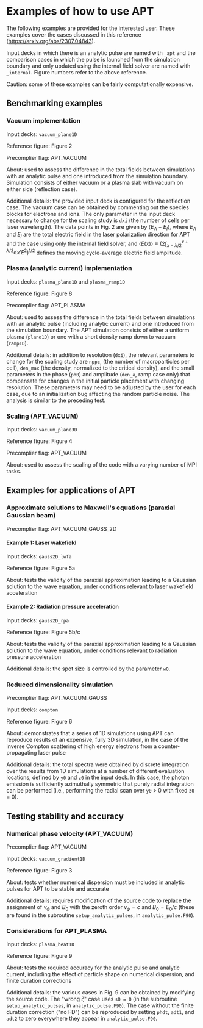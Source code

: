 # Examples of how to use APT

The following examples are provided for the interested user. These examples cover the cases discussed in this reference (https://arxiv.org/abs/2307.04843).

Input decks in which there is an analytic pulse are named with `_apt` and the comparison cases in which the pulse is launched from the simulation boundary and only updated using the internal field solver are named with `_internal`. Figure numbers refer to the above reference. 

Caution: some of these examples can be fairly computationally expensive.

## Benchmarking examples

### Vacuum implementation

Input decks: `vacuum_plane1D`

Reference figure: Figure 2

Precomplier flag: APT_VACUUM

About: used to assess the difference in the total fields between simulations with an analytic pulse and one introduced from the simulation boundary. Simulation consists of either vacuum or a plasma slab with vacuum on either side (reflection case).

Additional details: the provided input deck is configured for the reflection case. The vacuum case can be obtained by commenting out the species blocks for electrons and ions. The only parameter in the input deck necessary to change for the scaling study is `dxi` (the number of cells per laser wavelength). The data points in Fig. 2 are given by $\langle E_A-E_I \rangle$, where $E_A$ and $E_I$ are the total electric field in the laser polarization direction for APT and the case using only the internal field solver, and $\langle E (x) \rangle \equiv (2 \int_{x-\lambda/2}^{x+\lambda/2} \mathrm{d}x' E^2)^{1/2}$ defines the moving cycle-average electric field amplitude. 

### Plasma (analytic current) implementation

Input decks: `plasma_plane1D` and `plasma_ramp1D`

Reference figure: Figure 8

Precomplier flag: APT_PLASMA

About: used to assess the difference in the total fields between simulations with an analytic pulse (including analytic current) and one introduced from the simulation boundary. The APT simulation consists of either a uniform plasma (`plane1D`) or one with a short density ramp down to vacuum (`ramp1D`).

Additional details: in addition to resolution (`dxi`), the relevant parameters to change for the scaling study are `nppc`, (the number of macroparticles per cell), `den_max` (the density, normalized to the critical density), and the small parameters in the phase (`ph0`) and amplitude (`den_a`, ramp case only) that compensate for changes in the initial particle placement with changing resolution. These parameters may need to be adjusted by the user for each case, due to an initialization bug affecting the random particle noise. The analysis is similar to the preceding test.

### Scaling (APT_VACUUM)

Input decks: `vacuum_plane3D`

Reference figure: Figure 4

Precomplier flag: APT_VACUUM

About: used to assess the scaling of the code with a varying number of MPI tasks.

## Examples for applications of APT

### Approximate solutions to Maxwell's equations (paraxial Gaussian beam)

Precomplier flag: APT_VACUUM_GAUSS_2D

#### Example 1: Laser wakefield

Input decks: `gauss2D_lwfa`

Reference figure: Figure 5a

About: tests the validity of the paraxial approximation leading to a Gaussian solution to the wave equation, under conditions relevant to laser wakefield acceleration

#### Example 2: Radiation pressure acceleration

Input decks: `gauss2D_rpa`

Reference figure: Figure 5b/c

About: tests the validity of the paraxial approximation leading to a Gaussian solution to the wave equation, under conditions relevant to radiation pressure acceleration

Additional details: the spot size is controlled by the parameter `w0`.

### Reduced dimensionality simulation

Precomplier flag: APT_VACUUM_GAUSS

Input decks: `compton`

Reference figure: Figure 6

About: demonstrates that a series of 1D simulations using APT can reproduce results of an expensive, fully 3D simulation, in the case of the inverse Compton scattering of high energy electrons from a counter-propagating laser pulse

Additional details: the total spectra were obtained by discrete integration over the results from 1D simulations at a number of different evaluation locations, defined by `y0` and `z0` in the input deck. In this case, the photon emission is sufficiently azimuthally symmetric that purely radial integration can be performed (i.e., performing the radial scan over `y0` > 0 with fixed `z0` = 0).

## Testing stability and accuracy

### Numerical phase velocity (APT_VACUUM)

Precomplier flag: APT_VACUUM

Input decks: `vacuum_gradient1D`

Reference figure: Figure 3

About: tests whether numerical dispersion must be included in analytic pulses for APT to be stable and accurate

Additional details: requires modification of the source code to replace the assignment of $v_\phi$ and $B_0$ with the zeroth order $v_\phi=c$ and $B_0=E_0/c$ (these are found in the subroutine `setup_analytic_pulses`, in `analytic_pulse.F90`).

### Considerations for APT_PLASMA

Input decks: `plasma_heat1D`

Reference figure: Figure 9

About: tests the required accuracy for the analytic pulse and analytic current, including the effect of particle shape on numerical dispersion, and finite duration corrections

Additional details: the various cases in Fig. 9 can be obtained by modifying the source code. The "wrong $\zeta$" case uses `s0 = 0` (in the subroutine `setup_analytic_pulses`, in `analytic_pulse.F90`). The case without the finite duration correction ("no FD") can be reproduced by setting `phdt`, `adt1`, and `adt2` to zero everywhere they appear in `analytic_pulse.F90`.
